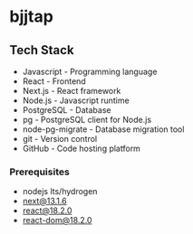 # bjjtap

## Tech Stack

- Javascript - Programming language
- React - Frontend
- Next.js - React framework
- Node.js - Javascript runtime
- PostgreSQL - Database
- pg - PostgreSQL client for Node.js
- node-pg-migrate - Database migration tool
- git - Version control
- GitHub - Code hosting platform

### Prerequisites

- nodejs lts/hydrogen
- next@13.1.6
- react@18.2.0
- react-dom@18.2.0
